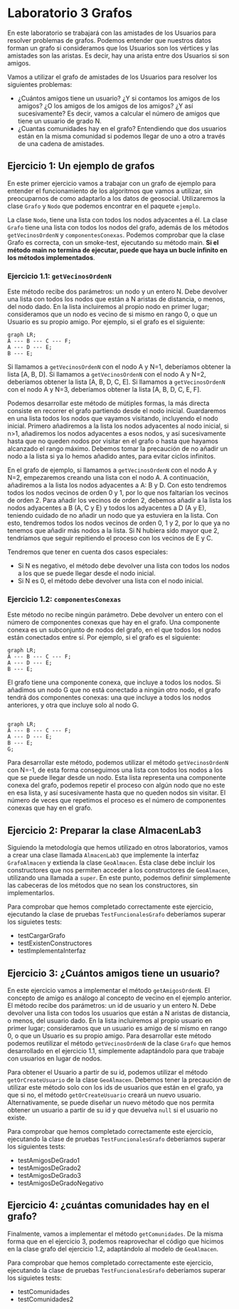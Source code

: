 # Laboratorio 3 Grafos

En este laboratorio se trabajará con las amistades de los Usuarios para resolver problemas de grafos. Podemos entender que nuestros datos forman un grafo si consideramos que los Usuarios son los vértices y las amistades son las aristas. Es decir, hay una arista entre dos Usuarios si son amigos.

Vamos a utilizar el grafo de amistades de los Usuarios para resolver los siguientes problemas:
  - ¿Cuántos amigos tiene un usuario? ¿Y si contamos los amigos de los amigos? ¿O los amigos de los amigos de los amigos? ¿Y así sucesivamente? Es decir, vamos a calcular el número de amigos que tiene un usuario de grado N.
  - ¿Cuantas comunidades hay en el grafo? Entendiendo que dos usuarios están en la misma comunidad si podemos llegar de uno a otro a través de una cadena de amistades.

## Ejercicio 1: Un ejemplo de grafos

En este primer ejercicio vamos a trabajar con un grafo de ejemplo para entender el funcionamiento de los algoritmos que vamos a utilizar, sin preocuparnos de como adaptarlo a los datos de geosocial. Utilizaremos la clase `Grafo` y `Nodo` que podemos encontrar en el paquete `ejemplo`.

La clase `Nodo`, tiene una lista con todos los nodos adyacentes a él. La clase `Grafo` tiene una lista con todos los nodos del grafo, además de los métodos `getVecinosOrdenN` y `componentesConexas`. Podemos comprobar que la clase Grafo es correcta, con un smoke-test, ejecutando su método main. **Si el método main no termina de ejecutar, puede que haya un bucle infinito en los métodos implementados**.

### Ejercicio 1.1: `getVecinosOrdenN`

Este método recibe dos parámetros: un nodo y un entero N. Debe devolver una lista con todos los nodos que están a N aristas de distancia, o menos, del nodo dado. En la lista incluiremos al propio nodo en primer lugar; consideramos que un nodo es vecino de si mismo en rango 0, o que un Usuario es su propio amigo. Por ejemplo, si el grafo es el siguiente:

```mermaid
graph LR;
A --- B --- C --- F;
A --- D --- E;
B --- E;
```

Si llamamos a `getVecinosOrdenN` con el nodo A y N=1, deberíamos obtener la lista [A, B, D]. Si llamamos a `getVecinosOrdenN` con el nodo A y N=2, deberíamos obtener la lista [A, B, D, C, E]. Si llamamos a `getVecinosOrdenN` con el nodo A y N=3, deberíamos obtener la lista [A, B, D, C, E, F].

Podemos desarrollar este método de mútiples formas, la más directa consiste en recorrer el grafo partiendo desde el nodo inicial. Guardaremos en una lista todos los nodos que vayamos visitando, incluyendo el nodo inicial. Primero añadiremos a la lista los nodos adyacentes al nodo inicial, si n>1, añadiremos los nodos adyacentes a esos nodos, y así sucesivamente hasta que no queden nodos por visitar en el grafo o hasta que hayamos alcanzado el rango máximo. Debemos tomar la precaución de no añadir un nodo a la lista si ya lo hemos añadido antes, para evitar ciclos infinitos.

En el grafo de ejemplo, si llamamos a `getVecinosOrdenN` con el nodo A y N=2, empezaremos creando una lista con el nodo A. A continuación, añadiremos a la lista los nodos adyacentes a A: B y D. Con esto tendremos todos los nodos vecinos de orden 0 y 1, por lo que nos faltarían los vecinos de orden 2. Para añadir los vecinos de orden 2, debemos añadir a la lista los nodos adyacentes a B (A, C y E) y todos los adyacentes a D (A y E), teniendo cuidado de no añadir un nodo que ya estuviera en la lista. Con esto, tendremos todos los nodos vecinos de orden 0, 1 y 2, por lo que ya no tenemos que añadir más nodos a la lista. Si N hubiera sido mayor que 2, tendríamos que seguir repitiendo el proceso con los vecinos de E y C.

Tendremos que tener en cuenta dos casos especiales:
  - Si N es negativo, el método debe devolver una lista con todos los nodos a los que se puede llegar desde el nodo inicial.
  - Si N es 0, el método debe devolver una lista con el nodo inicial.

### Ejercicio 1.2: `componentesConexas`

Este método no recibe ningún parámetro. Debe devolver un entero con el número de componentes conexas que hay en el grafo. Una componente conexa es un subconjunto de nodos del grafo, en el que todos los nodos están conectados entre sí. Por ejemplo, si el grafo es el siguiente:

```mermaid
graph LR;
A --- B --- C --- F;
A --- D --- E;
B --- E;
```

El grafo tiene una componente conexa, que incluye a todos los nodos. Si añadimos un nodo G que no está conectado a ningún otro nodo, el grafo tendrá dos componentes conexas: una que incluye a todos los nodos anteriores, y otra que incluye solo al nodo G.

```mermaid

graph LR;
A --- B --- C --- F;
A --- D --- E;
B --- E;
G;
```

Para desarrollar este método, podemos utilizar el método `getVecinosOrdenN` con N=-1, de esta forma conseguimos una lista con todos los nodos a los que se puede llegar desde un nodo. Esta lista representa una componente conexa del grafo, podemos repetir el proceso con algún nodo que no este en esa lista, y así sucesivamente hasta que no queden nodos sin visitar. El número de veces que repetimos el proceso es el número de componentes conexas que hay en el grafo.

## Ejercicio 2: Preparar la clase AlmacenLab3

Siguiendo la metodología que hemos utilizado en otros laboratorios, vamos a crear una clase llamada `AlmacenLab3` que implemente la interfaz `GrafoAlmacen` y extienda la clase `GeoAlmacen`. Esta clase debe incluir los constructores que nos permiten acceder a los constructores de `GeoAlmacen`, utilizando una llamada a `super`. En este punto, podemos definir simplemente las cabeceras de los métodos que no sean los constructores, sin implementarlos.

Para comprobar que hemos completado correctamente este ejercicio, ejecutando la clase de pruebas `TestFuncionalesGrafo` deberíamos superar los siguietes tests:
  - testCargarGrafo
  - testExistenConstructores
  - testImplementaInterfaz

## Ejercicio 3: ¿Cuántos amigos tiene un usuario?

En este ejercicio vamos a implementar el método `getAmigosOrdenN`. El concepto de amigo es análogo al concepto de vecino en el ejemplo anterior. El método recibe dos parámetros: un id de usuario y un entero N. Debe devolver una lista con todos los usuarios que están a N aristas de distancia, o menos, del usuario dado. En la lista incluiremos al propio usuario en primer lugar; consideramos que un usuario es amigo de sí mismo en rango 0, o que un Usuario es su propio amigo. Para desarrollar este método podemos reutilizar el método `getVecinosOrdenN` de la clase `Grafo` que hemos desarrollado en el ejercicio 1.1, simplemente adaptándolo para que trabaje con usuarios en lugar de nodos.

Para obtener el Usuario a partir de su id, podemos utilizar el método `getOrCreateUsuario` de la clase `GeoAlmacen`. Debemos tener la precaución de utilizar este método solo con los ids de usuarios que están en el grafo, ya que si no, el método `getOrCreateUsuario` creará un nuevo usuario. Alternativamente, se puede diseñar un nuevo método que nos permita obtener un usuario a partir de su id y que devuelva `null` si el usuario no existe.

Para comprobar que hemos completado correctamente este ejercicio, ejecutando la clase de pruebas `TestFuncionalesGrafo` deberíamos superar los siguientes tests:
  - testAmigosDeGrado1
  - testAmigosDeGrado2
  - testAmigosDeGrado3
  - testAmigosDeGradoNegativo

## Ejercicio 4: ¿cuántas comunidades hay en el grafo?

Finalmente, vamos a implementar el método `getComunidades`. De la misma forma que en el ejercicio 3, podemos reaprovechar el código que hicimos en la clase grafo del ejercicio 1.2, adaptándolo al modelo de `GeoAlmacen`.

Para comprobar que hemos completado correctamente este ejercicio, ejecutando la clase de pruebas `TestFuncionalesGrafo` deberíamos superar los siguietes tests:
  - testComunidades
  - testComunidades2
